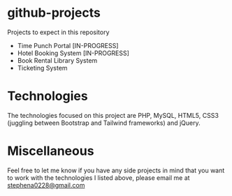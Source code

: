 # github-projects
Projects to expect in this repository
- Time Punch Portal [IN-PROGRESS]
- Hotel Booking System [IN-PROGRESS]
- Book Rental Library System
- Ticketing System

# Technologies
The technologies focused on this project are PHP, MySQL, HTML5, CSS3 (juggling between Bootstrap and Tailwind frameworks) and jQuery.

# Miscellaneous
Feel free to let me know if you have any side projects in mind that you want to work with the technologies I listed above, please email me at stephena0228@gmail.com
